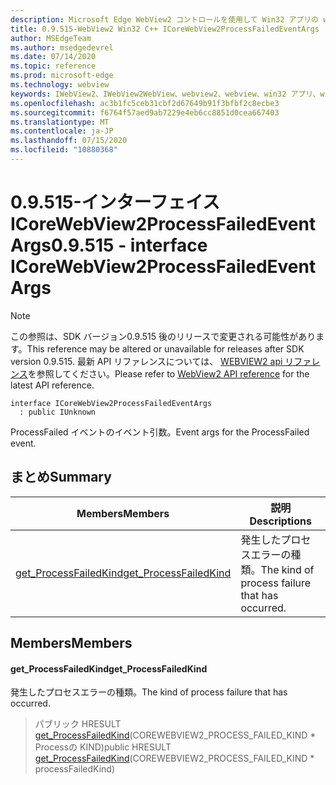 ```yaml
---
description: Microsoft Edge WebView2 コントロールを使用して Win32 アプリの web コンテンツをホストする
title: 0.9.515-WebView2 Win32 C++ ICoreWebView2ProcessFailedEventArgs
author: MSEdgeTeam
ms.author: msedgedevrel
ms.date: 07/14/2020
ms.topic: reference
ms.prod: microsoft-edge
ms.technology: webview
keywords: IWebView2、IWebView2WebView、webview2、webview、win32 アプリ、win32、edge、ICoreWebView2、ICoreWebView2Controller、browser control、edge html
ms.openlocfilehash: ac3b1fc5ceb31cbf2d67649b91f3bfbf2c8ecbe3
ms.sourcegitcommit: f6764f57aed9ab7229e4eb6cc8851d0cea667403
ms.translationtype: MT
ms.contentlocale: ja-JP
ms.lasthandoff: 07/15/2020
ms.locfileid: "10880368"
---
```

# <span data-ttu-id="99630-104">0.9.515-インターフェイス ICoreWebView2ProcessFailedEventArgs</span><span class="sxs-lookup"><span data-stu-id="99630-104">0.9.515 - interface ICoreWebView2ProcessFailedEventArgs</span></span> 

> [!NOTE]
> <span data-ttu-id="99630-105">この参照は、SDK バージョン0.9.515 後のリリースで変更される可能性があります。</span><span class="sxs-lookup"><span data-stu-id="99630-105">This reference may be altered or unavailable for releases after SDK version 0.9.515.</span></span> <span data-ttu-id="99630-106">最新 API リファレンスについては、 [WEBVIEW2 api リファレンス](../../../webview2-api-reference.md)を参照してください。</span><span class="sxs-lookup"><span data-stu-id="99630-106">Please refer to [WebView2 API reference](../../../webview2-api-reference.md) for the latest API reference.</span></span>

```
interface ICoreWebView2ProcessFailedEventArgs
  : public IUnknown
```

<span data-ttu-id="99630-107">ProcessFailed イベントのイベント引数。</span><span class="sxs-lookup"><span data-stu-id="99630-107">Event args for the ProcessFailed event.</span></span>

## <span data-ttu-id="99630-108">まとめ</span><span class="sxs-lookup"><span data-stu-id="99630-108">Summary</span></span>

 <span data-ttu-id="99630-109">Members</span><span class="sxs-lookup"><span data-stu-id="99630-109">Members</span></span>                        | <span data-ttu-id="99630-110">説明</span><span class="sxs-lookup"><span data-stu-id="99630-110">Descriptions</span></span>
--------------------------------|---------------------------------------------
[<span data-ttu-id="99630-111">get_ProcessFailedKind</span><span class="sxs-lookup"><span data-stu-id="99630-111">get_ProcessFailedKind</span></span>](#get_processfailedkind) | <span data-ttu-id="99630-112">発生したプロセスエラーの種類。</span><span class="sxs-lookup"><span data-stu-id="99630-112">The kind of process failure that has occurred.</span></span>

## <span data-ttu-id="99630-113">Members</span><span class="sxs-lookup"><span data-stu-id="99630-113">Members</span></span>

#### <span data-ttu-id="99630-114">get_ProcessFailedKind</span><span class="sxs-lookup"><span data-stu-id="99630-114">get_ProcessFailedKind</span></span> 

<span data-ttu-id="99630-115">発生したプロセスエラーの種類。</span><span class="sxs-lookup"><span data-stu-id="99630-115">The kind of process failure that has occurred.</span></span>

> <span data-ttu-id="99630-116">パブリック HRESULT [get_ProcessFailedKind](#get_processfailedkind)(COREWEBVIEW2_PROCESS_FAILED_KIND \* Processの KIND)</span><span class="sxs-lookup"><span data-stu-id="99630-116">public HRESULT [get_ProcessFailedKind](#get_processfailedkind)(COREWEBVIEW2_PROCESS_FAILED_KIND \* processFailedKind)</span></span>

